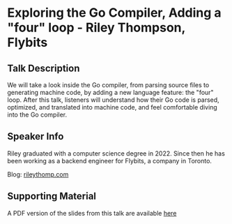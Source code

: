 # Exploring the Go Compiler, Adding a "four" loop - Riley Thompson, Flybits

## Talk Description

We will take a look inside the Go compiler, from parsing source files to generating machine code, by adding a new language feature: the "four" loop. After this talk, listeners will understand how their Go code is parsed, optimized, and translated into machine code, and feel comfortable diving into the Go compiler.

## Speaker Info

Riley graduated with a computer science degree in 2022. Since then he has been working as a backend engineer for Flybits, a company in Toronto.

Blog: [rileythomp.com](https://rileythomp.com)

## Supporting Material

A PDF version of the slides from this talk are available [here](./Riley%20Thompson%20-%20Exploring%20the%20Go%20Compiler_%20Adding%20a%20“four”%20loop.pdf)
